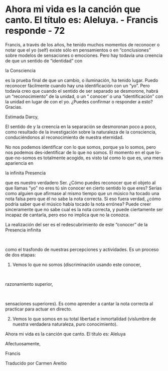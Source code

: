 # Ahora mi vida es la canción que canto. El título es: Aleluya. - Francis responde - 72 

Francis, a través de los años, he tenido muchos momentos de reconocer o notar que el yo (self) existe sólo en pensamientos o en “conclusiones” sobre modelos de sensaciones o emociones. Pero hay todavía una creencia de que un sentido de “identidad” con 

la Consciencia

 es la prueba final de que un cambio, o iluminación, ha tenido lugar. Puedo reconocer fácilmente cuando hay una identificación con un “yo”. Pero todavía creo que cuando el sentido de ser separado se desmorone, habrá un “reconocimiento” de la unidad, o un “ conocer’ o una “identificación” con la unidad en lugar de con el yo. ¿Puedes confirmar o responder a esto? Gracias.

Estimada Darcy,

El sentido de y la creencia en la separación se desmoronan poco a poco, como resultado de la investigación sobre la naturaleza de la consciencia, conduciéndonos al reconocimiento de nuestra eternidad. 

No nos podemos identificar con lo que somos, porque ya lo somos, pero nos podemos des-identificar de lo que no somos. El momento en el que lo-que-no-somos es totalmente acogido, es visto tal como lo que es, una mera apariencia en 

la infinita Presencia

 que es nuestro verdadero Ser. ¿Cómo puedes reconocer que el objeto al que llamas “yo” no eres tú sin conocer en cierto sentido lo que eres? Serías como alguien que afirmase al mismo tiempo que un músico ha tocado una nota falsa pero que él no sabe la nota correcta. Si eso fuera verdad, ¿cómo podría saber que el músico había tocado la nota errónea? Puede creer sinceramente que no sabe cual es la nota correcta, y puede ciertamente ser incapaz de cantarla, pero eso no implica que no la conozca.

La realización del ser es el redescubrimiento de este “conocer” de la Presencia infinita

  

como el trasfondo de nuestras percepciones y actividades. Es un proceso de dos etapas:

1. Vemos lo que no somos (discriminación usando este conocer,

  

razonamiento superior,

  

sensaciones superiores). Es como aprender a cantar la nota correcta al practicar para actuar en directo.

2. Vemos lo que somos en su total libertad e inmortalidad (vislumbre de nuestra verdadera naturaleza, puro conocimiento).

Ahora mi vida es la canción que canto. El título es: Aleluya

Afectuosamente, 

Francis

Traducido por Carmen Areitio

